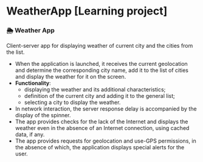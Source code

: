 # WeatherApp [Learning project]
### :sun_behind_rain_cloud: Weather App
Client-server app for displaying weather of current city and the cities from the list.
* When the application is launched, it receives the current geolocation and determine the corresponding city name, add it to the list of cities and display the weather for it on the screen.
* **Functionality**:
   * displaying the weather and its additional characteristics;
   * definition of the current city and adding it to the general list;
   * selecting a city to display the weather.
* In network interaction, the server response delay is accompanied by the display of the spinner. 
* The app provides checks for the lack of the Internet and displays the weather even in the absence of an Internet connection, using cached data, if any.
* The app provides requests for geolocation and use-GPS permissions, in the absence of which, the application displays special alerts for the user.
